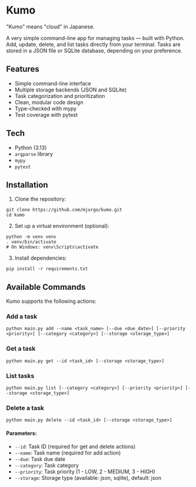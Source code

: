 # Kumo

"Kumo" means "cloud" in Japanese.

A very simple command-line app for managing tasks — built with Python. Add, update, delete, and list tasks directly from your terminal. Tasks are stored in a JSON file or SQLite database, depending on your preference.

## Features
- Simple command-line interface
- Multiple storage backends (JSON and SQLite)
- Task categorization and prioritization
- Clean, modular code design
- Type-checked with mypy
- Test coverage with pytest

## Tech
- Python (3.13)
- `argparse` library
- `mypy`
- `pytest`


## Installation
1. Clone the repository:
```
git clone https://github.com/mjurgo/kumo.git
cd kumo
``` 

2. Set up a virtual environment (optional):
```
python -m venv venv
. venv/bin/activate
# On Windows: venv\Scripts\activate
``` 

3. Install dependencies:
```
pip install -r requirements.txt
``` 

## Available Commands
Kumo supports the following actions:
### Add a task
``` 
python main.py add --name <task_name> [--due <due_date>] [--priority <priority>] [--category <category>] [--storage <storage_type>]
```
### Get a task
```
python main.py get --id <task_id> [--storage <storage_type>]
```
### List tasks
``` 
python main.py list [--category <category>] [--priority <priority>] [--storage <storage_type>]
```
### Delete a task
``` 
python main.py delete --id <task_id> [--storage <storage_type>]
```
#### Parameters:
- `--id`: Task ID (required for get and delete actions)
- `--name`: Task name (required for add action)
- `--due`: Task due date
- `--category`: Task category
- `--priority`: Task priority (1 - LOW, 2 - MEDIUM, 3 - HIGH)
- `--storage`: Storage type (available: json, sqlite), default: json
